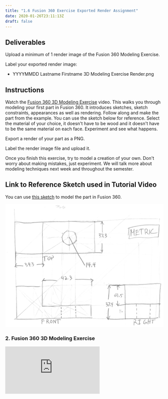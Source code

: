 ```yaml
---
title: "1.6 Fusion 360 Exercise Exported Render Assignment"
date: 2020-01-26T23:11:13Z
draft: false
---
```


## Deliverables

Upload a minimum of 1 render image of the Fusion 360 Modeling Exercise.

Label your exported render image:

- YYYYMMDD Lastname Firstname 3D Modeling Exercise Render.png

## Instructions

Watch the [Fusion 360 3D Modeling Exercise](https://youtu.be/arTAFuBS-qI) video. This walks you through modeling your first part in Fusion 360. It introduces sketches, sketch constraints, appearances as well as rendering. Follow along and make the part from the example. You can use the sketch below for reference. Select the material of your choice, it doesn't have to be wood and it doesn't have to be the same material on each face. Experiment and see what happens.

Export a render of your part as a PNG.

Label the render image file and upload it.

Once you finish this exercise, try to model a creation of your own. Don't worry about making mistakes, just experiment. We will talk more about modeling techniques next week and throughout the semester.

## Link to Reference Sketch used in Tutorial Video

You can use [this sketch](2022-Sketch-of-Sample-Part-for-Fusion-360-Modeling-Exercise.jpeg) to model the part in Fusion 360.

[![this sketch](2022-Sketch-of-Sample-Part-for-Fusion-360-Modeling-Exercise.jpeg)](2022-Sketch-of-Sample-Part-for-Fusion-360-Modeling-Exercise.jpeg)

<div class="tutorial-video-gallery">
<div class="video-card">

### 2. Fusion 360 3D Modeling Exercise

<div class="iframe-16-9-container"><iframe class="youTubeIframe" src="https://www.youtube.com/embed/arTAFuBS-qI" width="300" height="150" frameborder="0" allowfullscreen="allowfullscreen"></iframe></div>

</div>

</div>
